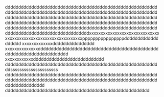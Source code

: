 ddddddddddddddddddddddddddddddddddddddddddddddddddddddddddddddddddddddddddddddddddddddddddddddddddddddddddddddddddddddddddddddddddddddddddddddddddddddddddddddddddddddddddddddddddddddddddddddddddddddddddddddddddddddddddddddddddddddddddddddddddddddddddddddddddddddddddddddddddddddddddddddddddddddddddddddddddddddddddddddddddxxxxxxxxxxxxxxxxxxxxxxxxxxxxxxxxxxxxxxxxxxxxxxxxxxxxxxxxxxxxxxxppppppppppppppppddddddddddddddddddd
xxxxxxxxxxxxxdddddddddddddddd
xxxxxxxxxxxxxxdddddddddddddddddddddddddddddddddddddddddddddddddddddddddddddddddddddd
xxxxxxxxxxxxddddddddddddddddddddddddddd
ddddddddddddddddddddddddddddddddddddddddddddddddddddddddddddsssssssssssssssssssss
ddddddddddddddddddddddddddddddddddddddddddddddddddddddddddddddddddddddddddddddddddddddddddddddddddddddddddddddddddddddddddddddddddd
ddddddddddddddddddddddddddddddddddddddddddddddddddddddd
